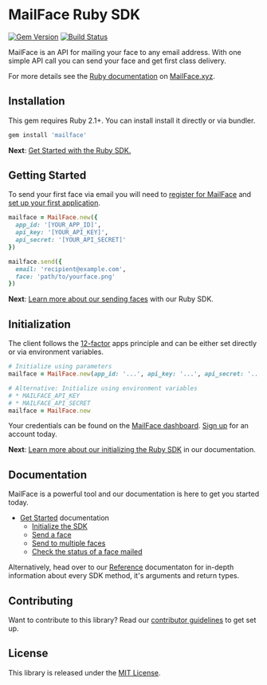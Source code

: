 # MailFace Ruby SDK

[![Gem Version](http://img.shields.io/gem/v/twilio-ruby.svg)][gem]
[![Build Status](http://img.shields.io/travis/twilio/twilio-ruby.svg)][travis]

MailFace is an API for mailing your face to any email address. With one simple API call you can send your face  and get first class delivery. 

For more details see the [Ruby documentation](https://mailface.xyz/docs/ruby) on [MailFace.xyz](https://mailface.xyz).

## Installation

This gem requires Ruby 2.1+. You can install install it directly or via bundler.

```ruby
gem install 'mailface'
```

__Next__: [Get Started with the Ruby SDK.](https://mailface.xyz/docs/ruby/get_started/initialize) 

## Getting Started

To send your first face via email you will need to [register for MailFace](https://mailface.xyz/register) and [set up your first application](https://dashboard.mailface.xyz/applications).

```ruby
mailface = MailFace.new({
  app_id: '[YOUR_APP_ID]',
  api_key: '[YOUR_API_KEY]',
  api_secret: '[YOUR_API_SECRET]'
})

mailface.send({
  email: 'recipient@example.com',
  face: 'path/to/yourface.png'
}) 
```

__Next__: [Learn more about our sending faces](https://mailface.xyz/docs/ruby/get_started/send_face) with our Ruby SDK.

## Initialization

The client follows the [12-factor](http://12factor.net/config) apps principle and can be either set directly or via environment variables.

```ruby
# Initialize using parameters
mailface = MailFace.new(app_id: '...', api_key: '...', api_secret: '...')

# Alternative: Initialize using environment variables
# * MAILFACE_API_KEY
# * MAILFACE_API_SECRET
mailface = MailFace.new
```

Your credentials can be found on the [MailFace dashboard](https://dashboard.mailface.xyz/api_keys). [Sign up](https://mailface.xyz/register) for an account today. 

__Next__: [Learn more about our initializing the Ruby SDK](https://mailface.xyz/docs/ruby/get_started_initialize) in our documentation.

## Documentation

MailFace is a powerful tool and our documentation is here to get you started today.

* [Get Started](https://mailface.xyz/docs/ruby/get_started) documentation
  * [Initialize the SDK](https://mailface.xyz/docs/ruby/get_started/initialize)
  * [Send a face](https://mailface.xyz/docs/ruby/get_started/send_face)
  * [Send to multiple faces](https://mailface.xyz/docs/ruby/get_started/send_multiple_faces)
  * [Check the status of a face mailed](https://mailface.xyz/docs/ruby/get_started/check_status)

Alternatively, head over to our [Reference](https://mailface.xyz/docs/ruby/reference) documentaton for in-depth information about every SDK method, it's arguments and return types.

## Contributing

Want to contribute to this library? Read our [contributor guidelines](CONTRIBUTING.md) to get set up.

## License

This library is released under the [MIT License](LICENSE).

[gem]: https://rubygems.org/gems/twilio-ruby
[travis]: http://travis-ci.org/twilio/twilio-ruby
